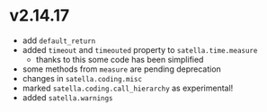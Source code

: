 # v2.14.17

* add `default_return`
* added `timeout` and `timeouted` property to `satella.time.measure`
    * thanks to this some code has been simplified
* some methods from `measure` are pending deprecation
* changes in `satella.coding.misc`
* marked `satella.coding.call_hierarchy` as experimental!
* added `satella.warnings`
